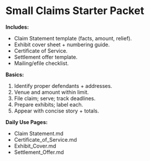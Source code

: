 # Small Claims Starter Packet

**Includes:**  
- Claim Statement template (facts, amount, relief).  
- Exhibit cover sheet + numbering guide.  
- Certificate of Service.  
- Settlement offer template.  
- Mailing/efile checklist.

**Basics:**  
1) Identify proper defendants + addresses.  
2) Venue and amount within limit.  
3) File claim; serve; track deadlines.  
4) Prepare exhibits; label each.  
5) Appear with concise story + totals.

**Daily Use Pages:**  
- Claim Statement.md  
- Certificate_of_Service.md  
- Exhibit_Cover.md  
- Settlement_Offer.md
